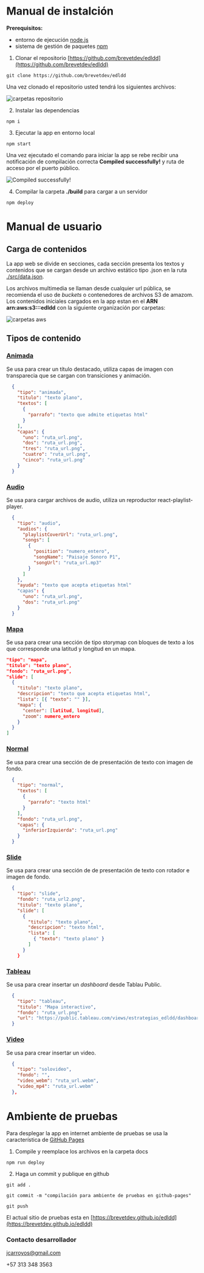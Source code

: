 # Manual de instalción

**Prerequisitos:**

- entorno de ejecución [node.js](https://nodejs.org/es/download/)
- sistema de gestión de paquetes [npm](https://www.npmjs.com/get-npm)

1.  Clonar el repositorio [https://github.com/brevetdev/edldd](https://github.com/brevetdev/edldd)

`
git clone https://github.com/brevetdev/edldd
`

Una vez clonado el repositorio usted tendrá los siguientes archivos:

![carpetas repositorio](https://edldd.s3.us-east-2.amazonaws.com/manual/03.png)

2. Instalar las dependencias

`
npm i
`

3. Ejecutar la app en entorno local

`
npm start
`

Una vez ejecutado el comando para iniciar la app se rebe recibir una notificación de compilación correcta **Compiled successfully!** y ruta de acceso por el puerto público.

![Compiled successfully!](https://edldd.s3.us-east-2.amazonaws.com/manual/04.png)

4. Compilar la carpeta **./build** para cargar a un servidor

`
npm deploy
`

# Manual de usuario

## Carga de contenidos

La app web se divide en secciones, cada sección presenta los textos y contenidos que se cargan desde un archivo estático tipo .json en la ruta [./src/data.json](/src/data.json).

Los archivos multimedia se llaman desde cualquier url pública, se recomienda el uso de *buckets* o contenedores de archivos S3 de amazom. Los contenidos iniciales cargados en la app estan en el **ARN arn:aws:s3:::edldd** con la siguiente organización por carpetas:

![carpetas aws](https://edldd.s3.us-east-2.amazonaws.com/manual/02.png)

## Tipos de contenido

### [Animada](./src/Componentes/Seccion/Animada.js)

Se usa para crear un título destacado, utiliza capas de imagen con transparecia que se cargan con transiciones y animación.

```json
  {
    "tipo": "animada",
    "titulo": "texto plano",
    "textos": [
      {
        "parrafo": "texto que admite etiquetas html"
      }
    ],
    "capas": {
      "uno": "ruta_url.png",
      "dos": "ruta_url.png",
      "tres": "ruta_url.png",
      "cuatro": "ruta_url.png",
      "cinco": "ruta_url.png"
    }
  }
```

### [Audio](./src/Componentes/Seccion/Audio.js)

Se usa para cargar archivos de audio, utiliza un reproductor react-playlist-player.

```json
  {
    "tipo": "audio",
    "audios": {
      "playlistCoverUrl": "ruta_url.png",
      "songs": [
        {
          "position": "numero_entero",
          "songName": "Paisaje Sonoro P1",
          "songUrl": "ruta_url.mp3"
        }
      ]
    },
    "ayuda": "texto que acepta etiquetas html"
    "capas": {
      "uno": "ruta_url.png",
      "dos": "ruta_url.png"
    }
  }
```

### [Mapa](./src/Componentes/Seccion/Mapa.js)

Se usa para crear una sección de tipo storymap con bloques de texto a los que corresponde una latitud y longitud en un mapa.

```json
"tipo": "mapa",
"titulo": "texto plano",
"fondo": "ruta_url.png",
"slide": [
  {
    "titulo": "texto plano",
    "descripcion": "texto que acepta etiquetas html",
    "lista": [{ "texto": "" }],
    "mapa": {
      "center": [latitud, longitud],
      "zoom": numero_entero
    }
  }
]
```

### [Normal](./src/Componentes/Seccion/Normal.js)

Se usa para crear una sección de de presentación de texto con imagen de fondo.

```json
  {
    "tipo": "normal",
    "textos": [
      {
        "parrafo": "texto html"
      }
    ],
    "fondo": "ruta_url.png",
    "capas": {
      "inferiorIzquierda": "ruta_url.png"
    }
  }
```

### [Slide](./src/Componentes/Seccion/Slide.js)

Se usa para crear una sección de de presentación de texto con rotador e imagen de fondo.

```json
  {
    "tipo": "slide",
    "fondo": "ruta_url2.png",
    "titulo": "texto plano",
    "slide": [
      {
        "titulo": "texto plano",
        "descripcion": "texto html",
        "lista": [
          { "texto": "texto plano" }
        ]
      }
    }
```

### [Tableau](./src/Componentes/Seccion/Tableau.js)

Se usa para crear insertar un _dashboard_ desde Tablau Public.

```json
  {
    "tipo": "tableau",
    "titulo": "Mapa interactivo",
    "fondo": "ruta_url.png",
    "url": "https://public.tableau.com/views/estrategias_edldd/dashboard_demo"
  }
```

### [Video](./src/Componentes/Seccion/Video.js)

Se usa para crear insertar un video.

```json
  {
    "tipo": "solovideo",
    "fondo": "",
    "video_webm": "ruta_url.webm",
    "video_mp4": "ruta_url.webm"
  },
```

# Ambiente de pruebas

Para desplegar la app en internet ambiente de pruebas se usa la característica de [GitHub Pages](https://guides.github.com/features/pages/)

1. Compile y reemplace los archivos en la carpeta docs

`
npm run deploy
`

2. Haga un commit y publique en github

`
git add .
`

`
git commit -m "compilación para ambiente de pruebas en github-pages"
`

`
git push
`

El actual sitio de pruebas esta en [https://brevetdev.github.io/edldd](https://brevetdev.github.io/edldd)

### Contacto desarrollador

jcarroyos@gmail.com

+57 313 348 3563